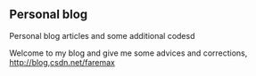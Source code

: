 ## Personal blog
Personal blog articles and some additional codesd

Welcome to my blog and give me some advices and corrections, [http://blog,csdn.net/faremax](http://blog.csdn.net/faremax)
